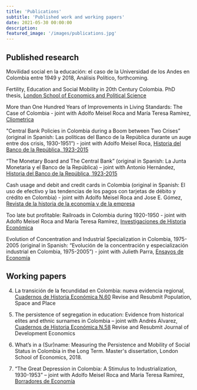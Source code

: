 ```yaml
---
title: 'Publications'
subtitle: 'Published work and working papers'
date: 2021-05-30 00:00:00
description: 
featured_image: '/images/publications.jpg'
---
```

## Published research

Movilidad social en la educación: el caso de la Universidad de los Andes en Colombia entre 1949 y 2018, Análisis Político, forthcoming.

Fertility, Education and Social Mobility in 20th Century Colombia. PhD thesis, [London School of Economics and Political Science](http://etheses.lse.ac.uk/4476/)

More than One Hundred Years of Improvements in Living Standards: The Case of Colombia - joint with
Adolfo Meisel Roca and María Teresa Ramírez, [Cliometrica](https://link.springer.com/article/10.1007/s11698-018-0181-5)

"Central Bank Policies in Colombia during a Boom between Two Crises” (original in
Spanish: Las políticas del Banco de la República durante un auge entre dos crisis,
1930-1951”) - joint with Adolfo Meisel Roca, [Historia del Banco de la República, 1923-2015](https://repositorio.banrep.gov.co/bitstream/handle/20.500.12134/9325/LBR_2017-10.pdf?sequence=1&isAllowed=y#page=96)

“The Monetary Board and The Central Bank” (original in Spanish: La Junta
Monetaria y el Banco de la República) – joint with Antonio Hernández, [Historia del Banco de la República, 1923-2015](https://repositorio.banrep.gov.co/bitstream/handle/20.500.12134/6998/?sequence=1)

Cash usage and debit and credit cards in Colombia (original in Spanish: El uso de efectivo y las tendencias de los pagos con tarjetas de débito y crédito en Colombia) - joint with Adolfo Meisel Roca and Jose E. Gómez, [Revista de la historia de la economía y de la empresa](https://dialnet.unirioja.es/servlet/revista?codigo=10551)

Too late but profitable: Railroads in Colombia during 1920-1950 - joint with
Adolfo Meisel Roca and María Teresa Ramírez, [Investigaciones de Historia Económica](https://www.sciencedirect.com/science/article/abs/pii/S1698698915000600)

Evolution of Concentration and Industrial Specialization in Colombia, 1975-2005
(original in Spanish: “Evolución de la concentración y especialización industrial en
Colombia, 1975-2005”) - joint with Julieth Parra, [Ensayos de Economía](https://revistas.unal.edu.co/index.php/ede/article/view/30901/30982)

## Working papers

4) La transición de la fecundidad en Colombia: nueva evidencia regional, [Cuadernos de Historia Económica N.60](https://repositorio.banrep.gov.co/bitstream/handle/20.500.12134/10696/CHE_60.pdf) Revise and Resubmit Population, Space and Place

3) The persistence of segregation in education: Evidence from historical elites and ethnic surnames in Colombia – joint with Andrés Álvarez, [Cuadernos de Historia Económica N.58](https://repositorio.banrep.gov.co/bitstream/handle/20.500.12134/10641/CHE_58.pdf) Revise and Resubmit Journal of Development Economics

2) What’s in a (Sur)name: Measuring the Persistence and
Mobility of Social Status in Colombia in the Long Term. Master's dissertation, London School of Economics, 2018. 

1) “The Great Depression in Colombia: A Stimulus to Industrialization, 1930-1953” –
joint with Adolfo Meisel Roca and María Teresa Ramírez, [Borradores de Economía](https://economia.uniandes.edu.co/sites/default/files/seminariocede/892.pdf)